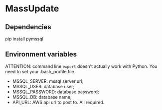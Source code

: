 # MassUpdate

## Dependencies

pip install pymssql


## Environment variables

ATTENTION: command line `export` doesn't actually work with Python. You need to set your .bash_profile file

- MSSQL_SERVER: mssql server url;
- MSSQL_USER: database user;
- MSSQL_PASSWORD: database password;
- MSSQL_DB: database name;
- API_URL: AWS api url to post to.
All required.


